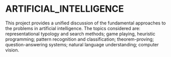 # ARTIFICIAL_INTELLIGENCE
This project provides a unified discussion of the fundamental approaches to the problems in artificial intelligence. The topics considered are: representational typology and search methods; game playing, heuristic programming; pattern recognition and classification; theorem-proving; question-answering systems; natural language understanding; computer vision. 
